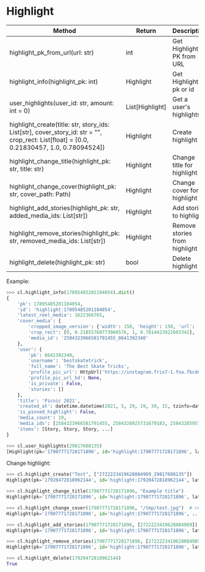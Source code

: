 # Highlight

| Method                                                                         | Return           | Description
| ------------------------------------------------------------------------------ | ---------------- | ----------------------------------
| highlight_pk_from_url(url: str)                                                | int              | Get Highlight PK from URL
| highlight_info(highlight_pk: int)                                              | Highlight        | Get Highlight by pk or id
| user_highlights(user_id: str, amount: int = 0)                                 | List[Highlight]  | Get a user's highlights
| highlight_create(title: str, story_ids: List[str], cover_story_id: str = "", crop_rect: List[float] = [0.0, 0.21830457, 1.0, 0.78094524]) | Highlight | Create highlight
| highlight_change_title(highlight_pk: str, title: str)                          | Highlight        | Change title for highlight
| highlight_change_cover(highlight_pk: str, cover_path: Path)                    | Highlight        | Change cover for highlight
| highlight_add_stories(highlight_pk: str, added_media_ids: List[str])           | Highlight        | Add stories to highlight
| highlight_remove_stories(highlight_pk: str, removed_media_ids: List[str])      | Highlight        | Remove stories from highlight
| highlight_delete(highlight_pk: str)                                            | bool             | Delete highlight

Example:

``` python
>>> cl.highlight_info(17895485201104054).dict()
{
    'pk': 17895485201104054,
    'id': 'highlight:17895485201104054',
    'latest_reel_media': 1622366765,
    'cover_media': {
        'cropped_image_version': {'width': 150, 'height': 150, 'url': 'https://instagram.frix7-1.fna.fbcdn.net/v/t51.2885-...'},
        'crop_rect': [0, 0.21855760773966576, 1, 0.7814423922603342],
        'media_id': '2584323966581791455_8641392340'
    },
    'user': {
        'pk': 8641392340,
        'username': 'bestskatetrick',
        'full_name': 'The Best Skate Tricks',
        'profile_pic_url': HttpUrl('https://instagram.frix7-1.fna.fbcdn.net/v/t51.2885-19/s150x150/6526...'),
        'profile_pic_url_hd': None,
        'is_private': False,
        'stories': []
    },
    'title': 'Picnic 2021',
    'created_at': datetime.datetime(2021, 5, 29, 19, 39, 15, tzinfo=datetime.timezone.utc),
    'is_pinned_highlight': False,
    'media_count': 19,
    'media_ids': [2584323966581791455, 2584328925731679183, 2584328595757338887, ...],  # story ids
    'items': [Story, Story, Story, ...]
}

>>> cl.user_highlights(29817608135)
[Highlight(pk='17907771728171896', id='highlight:17907771728171896', latest_reel_media=1638039687, ...), ...]
```

Change highlight:

``` python
>>> cl.highlight_create("Test", ["2722223419628084989_29817608135"])
Highlight(pk='17920472818962144', id='highlight:17920472818962144', latest_reel_media=1638734336, ...)

>>> cl.highlight_change_title(17907771728171896, "Example title")
Highlight(pk='17907771728171896', id='highlight:17907771728171896', latest_reel_media=1638039687, ...)

>>> cl.highlight_change_cover(17907771728171896, "/tmp/test.jpg")  # recommend 720x720
Highlight(pk='17907771728171896', id='highlight:17907771728171896', ...)

>>> cl.highlight_add_stories(17907771728171896, [2722223419628084989])
Highlight(pk='17907771728171896', id='highlight:17907771728171896', latest_reel_media=1638734336, ...)

>>> cl.highlight_remove_stories(17907771728171896, [2722223419628084989])
Highlight(pk='17907771728171896', id='highlight:17907771728171896', latest_reel_media=1638039687, ...)

>>> cl.highlight_delete(17920472818962144)
True
```
